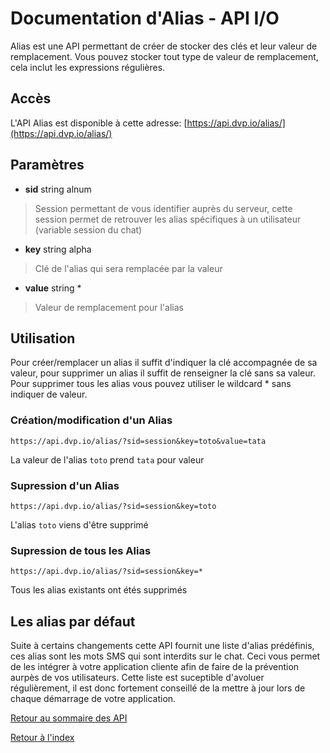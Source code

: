 # Documentation d'Alias - API I/O

Alias est une API permettant de créer de stocker des clés et leur valeur de remplacement. Vous pouvez stocker tout type de valeur de remplacement, cela inclut les expressions régulières.

## Accès
L'API Alias est disponible à cette adresse: [https://api.dvp.io/alias/](https://api.dvp.io/alias/)

## Paramètres
* **sid** string alnum
> Session permettant de vous identifier auprès du serveur, cette session permet de retrouver les alias spécifiques à un utilisateur (variable session du chat)

* **key** string alpha
> Clé de l'alias qui sera remplacée par la valeur

* **value** string *
> Valeur de remplacement pour l'alias

## Utilisation

Pour créer/remplacer un alias il suffit d'indiquer la clé accompagnée de sa valeur, pour supprimer un alias il suffit de renseigner la clé sans sa valeur. Pour supprimer tous les alias vous pouvez utiliser le wildcard * 
sans indiquer de valeur.

### Création/modification d'un Alias
```
https://api.dvp.io/alias/?sid=session&key=toto&value=tata
```
La valeur de l'alias `toto` prend `tata` pour valeur

### Supression d'un Alias
```
https://api.dvp.io/alias/?sid=session&key=toto
```
L'alias `toto` viens d'être supprimé


### Supression de tous les Alias
```
https://api.dvp.io/alias/?sid=session&key=*
```
Tous les alias existants ont étés supprimés

## Les alias par défaut
Suite à certains changements cette API fournit une liste d'alias prédéfinis, ces alias sont les mots SMS qui sont interdits sur le chat. Ceci vous permet de les intégrer à votre application cliente afin de faire de 
la prévention aurpès de vos utilisateurs. Cette liste est suceptible d'avoluer régulièrement, il est donc fortement conseillé de la mettre à jour lors de chaque démarrage de votre application.

[Retour au sommaire des API](./README.md)

[Retour à l'index](./README.md)
